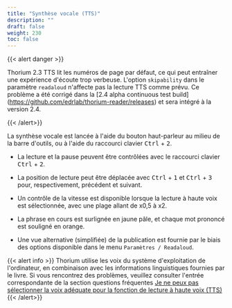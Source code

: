 ```yaml
---
title: "Synthèse vocale (TTS)"
description: ""
draft: false
weight: 230
toc: false
---
```


{{< alert danger >}}

Thorium 2.3 TTS lit les numéros de page par défaut, ce qui peut entraîner une expérience d'écoute trop verbeuse. L'option `skipability` dans le paramètre `readaloud` n'affecte pas la lecture TTS comme prévu. Ce problème a été corrigé dans la [2.4 alpha continuous test build] (https://github.com/edrlab/thorium-reader/releases) et sera intégré à la version 2.4.

{{< /alert>}}

La synthèse vocale est lancée à l'aide du bouton haut-parleur au milieu de la 
barre d'outils, ou à l'aide du raccourci clavier <kbd>Ctrl</kbd> + <kbd>2</kbd>.

* La lecture et la pause peuvent être contrôlées avec le raccourci clavier 
<kbd>Ctrl</kbd> + <kbd>2</kbd>.

* La position de lecture peut être déplacée avec <kbd>Ctrl</kbd> + <kbd>1</kbd> 
et <kbd>Ctrl</kbd> + <kbd>3</kbd> pour, respectivement, précédent et suivant.

* Un contrôle de la vitesse est disponible lorsque la lecture à haute voix 
est sélectionnée, avec une plage allant de x0,5 à x2.

* La phrase en cours est surlignée en jaune pâle, et chaque mot prononcé est 
souligné en orange.

* Une vue alternative (simplifiée) de la publication est fournie par le biais 
des options disponible dans le menu `Paramètres / Readaloud`.

{{< alert info >}}
Thorium utilise les voix du système d'exploitation de l'ordinateur, en combinaison avec les informations linguistiques fournies par le livre. Si vous rencontrez des problèmes, veuillez consulter l'entrée correspondante de la section questions fréquentes [Je ne peux pas sélectionner la voix adéquate pour la fonction de lecture à haute voix (TTS)](/docs/400_ressources/430_faq#TTSvoicesFR)
{{< /alert>}}